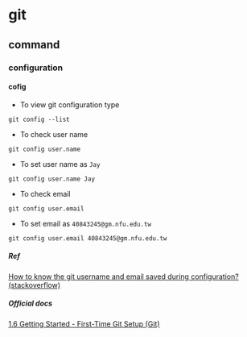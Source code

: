 # git
## command 
### configuration
#### cofig

+ To view git configuration type

```
git config --list
```

+ To check user name 

```
git config user.name
```

+ To set user name as `Jay`

```
git config user.name Jay
```

+ To check email

```
git config user.email
```

+ To set email as `40843245@gm.nfu.edu.tw`

```
git config user.email 40843245@gm.nfu.edu.tw
```

##### Ref
[How to know the git username and email saved during configuration? (stackoverflow)](https://stackoverflow.com/questions/46941346/how-to-know-the-git-username-and-email-saved-during-configuration)

##### Official docs
[1.6 Getting Started - First-Time Git Setup (Git)](https://git-scm.com/book/en/v2/Getting-Started-First-Time-Git-Setup)

